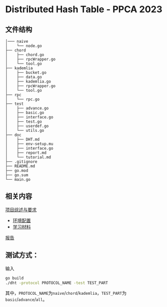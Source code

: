 # Distributed Hash Table - PPCA 2023

## 文件结构
```
│─── naive
│    └── node.go  
├── chord
│    ├── chord.go
│    ├── rpcWrapper.go
│    └── tool.go
├── kademlia
│    ├── bucket.go
│    ├── data.go
│    ├── kademlia.go
│    ├── rpcWrapper.go
│    └── tool.go
├── rpc
│    └── rpc.go
├── test
│    ├── advance.go
│    ├── basic.go
│    ├── interface.go
│    ├── test.go
│    ├── userdef.go
│    └── utils.go
├── doc
│    ├── DHT.md
│    ├── env-setup.mu
│    ├── interface.go
│    ├── report.md
│    └── tutorial.md
├── .gitignore
├── README.md
├── go.mod
├── go.sum
└── main.go
```

## 相关内容 

[项目综述与要求](doc/DHT.md)

* [环境配置](doc/env-setup.md)
* [学习材料](doc/tutorial.md)

[报告](doc/report.md)



## 测试方式：
输入
```bash
go build
./dht -protocol PROTOCOL_NAME -test TEST_PART 
```
其中，`PROTOCOL_NAME`为`naive`/`chord`/`kademlia`，`TEST_PART`为`basic`/`advance`/`all`。